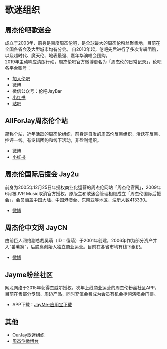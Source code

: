 # 歌迷组织

## 周杰伦吧歌迷会
成立于2003年，前身是百度周杰伦吧，是全球最大的周杰伦粉丝聚集地，目前在全国各省会及大型城市均有分会。
自2010年起，伦吧先后进行了多次专辑团购，以及超时代、魔天伦、地表最强、嘉年华演唱会团购。<br>
2019年主动响应清朗行动，周杰伦吧官方微博更名为「周杰伦的日常记录」，伦吧各平台账号：
- [加入伦吧](join_us.md)
- [微博](https://www.weibo.com/u/1806308994)
- 微信公众号：伦吧JayBar
- [小红书](https://www.xiaohongshu.com/user/profile/648e950f000000001003496d)
- [贴吧](https://tieba.baidu.com/f?kw=%E5%91%A8%E6%9D%B0%E4%BC%A6)

## AllForJay周杰伦个站
简称个站，近年活跃的周杰伦组织，前身是自发的周杰伦反黑组织，活跃在反黑、控评一线。有专辑团购和线下活动，非盈利组织。
- [微博](https://weibo.com/u/6078575770)
- [小红书](https://www.xiaohongshu.com/user/profile/602baccd00000000010073c0)

## 周杰伦国际后援会 Jay2u
前身为2005年12月25日年授权商业化运营的周杰伦网站「周杰伦官网」，2009年6月被JVR Music取消官方授权，原版主和歌迷会管理相继成立「周杰伦国际后援会」，会员涵盖中国大陆、中国港澳台、东南亚等地区，注册人数413330。
- [微博](https://weibo.com/u/5393529473)

## 周杰伦中文网 JayCN
由前巨人网络副总裁吴萌（ID：傻萌）于2001年创建，2006年作为部分资产并入“番薯窝”，后脱离创始人独立商业运营。目前在各省市均有线下组织。
- [微博](https://weibo.com/thejaycn)

## Jayme粉丝社区
网龙网络于2015年获得杰威尔授权，次年上线商业运营的周杰伦粉丝社区APP，目前在售部分专辑、周边产品，同时充值会费成为会员有机会抢购演唱会门票。
- APP下载：[JayMe-应用宝下载](https://sj.qq.com/appdetail/com.nd.sdp.star)

## 其他
- [OurJay歌迷组织](https://weibo.com/n/OurJay%E5%91%A8%E6%9D%B0%E4%BC%A6%E6%AD%8C%E8%BF%B7%E7%BB%84%E7%BB%87)
- [周杰伦微博台](https://weibo.com/1662575764)